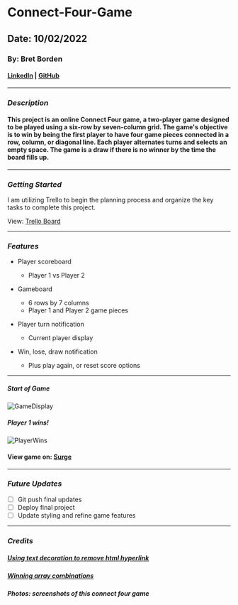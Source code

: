 # Connect-Four-Game

## Date: 10/02/2022

### By: Bret Borden

#### [LinkedIn](http://www.linkedin.com/in/bret-borden) | [GitHub](https://github.com/bordencodes)

---

### **_Description_**

#### This project is an online Connect Four game, a two-player game designed to be played using a six-row by seven-column grid. The game's objective is to win by being the first player to have four game pieces connected in a row, column, or diagonal line. Each player alternates turns and selects an empty space. The game is a draw if there is no winner by the time the board fills up.

---

### **_Getting Started_**

I am utilizing Trello to begin the planning process and organize the key tasks to complete this project.

View: [Trello Board](https://trello.com/invite/b/G2YIjiFZ/94aa24b4cacbf9cc5b444ac75d19f22d/week-3-connect-four-game)

---

### **_Features_**

- Player scoreboard

  - Player 1 vs Player 2

- Gameboard

  - 6 rows by 7 columns
  - Player 1 and Player 2 game pieces

- Player turn notification

  - Current player display

- Win, lose, draw notification
  - Plus play again, or reset score options

---

##### Start of Game

![GameDisplay](https://i.postimg.cc/8PCRTkXT/Screen-Shot-2022-10-06-at-6-31-41-PM.png)

##### Player 1 wins!

![PlayerWins](https://i.postimg.cc/mrW11Tjz/Screen-Shot-2022-10-06-at-6-33-04-PM.png)

#### View game on: [Surge](http://bordencodes-game.surge.sh/)

---

### **_Future Updates_**

- [ ] Git push final updates
- [ ] Deploy final project
- [ ] Update styling and refine game features

---

### **_Credits_**

##### [Using text decoration to remove html hyperlink](https://stackoverflow.com/questions/35520973/delete-all-hyperlinks-in-html)

##### [Winning array combinations](https://github.com/kubowania/connect-four/commit/8f51ca1cd88e9c7dc725189e3ef033f1ccfafa49)

##### Photos: screenshots of this connect four game
